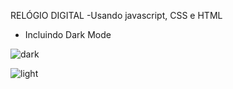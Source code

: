 RELÓGIO DIGITAL
-Usando javascript, CSS e HTML
- Incluindo Dark Mode

![dark](https://user-images.githubusercontent.com/112898782/223246759-8269bbb1-2d2e-4b4e-95d9-29615f3a585a.PNG)

![light](https://user-images.githubusercontent.com/112898782/223246774-0fbba245-aa11-466a-877b-84fde84f51d2.PNG)
 
